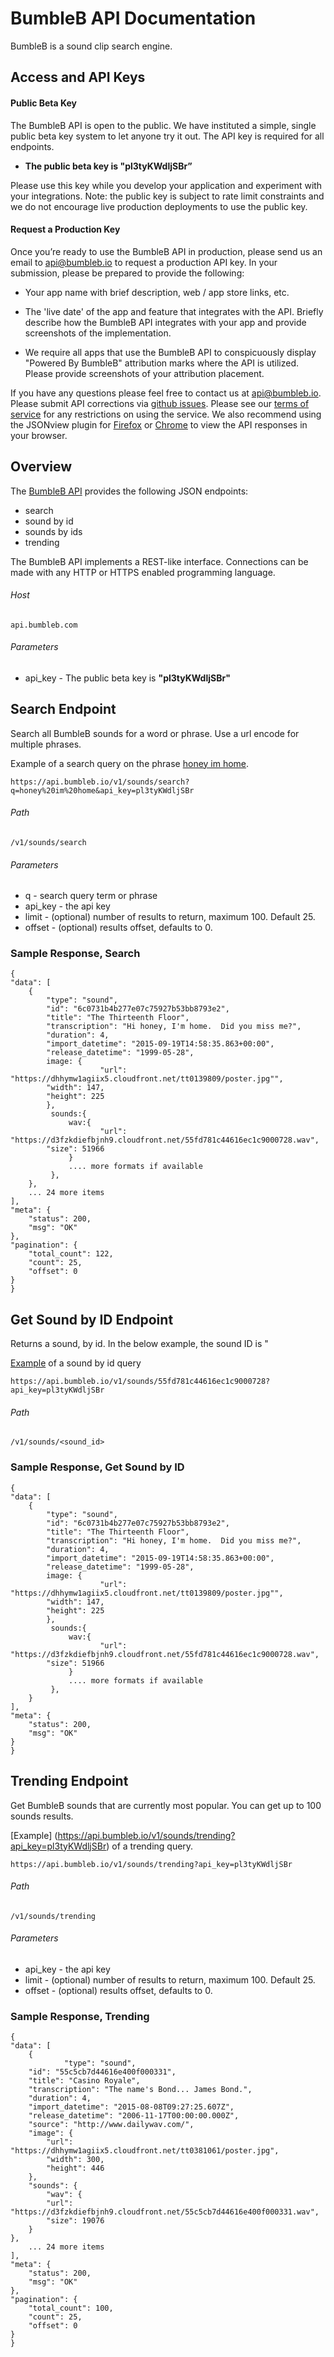 # BumbleB API Documentation

BumbleB is a sound clip search engine.

## Access and API Keys

#### Public Beta Key 
The BumbleB API is open to the public. We have instituted a simple, single public beta key system to let anyone try it out. The API key is required for all endpoints.

+ <b>The public beta key is "pl3tyKWdljSBr”</b> 
	
Please use this key while you develop your application and experiment with your integrations. Note: the public key is subject to rate limit constraints and we do not encourage live production deployments to use the public key.

#### Request a Production Key
Once you’re ready to use the BumbleB API in production, please send us an email to [api@bumbleb.io](mailto:api@bumbleb.io) to request a production API key. In your submission, please be prepared to provide the following:

+ Your app name with brief description, web / app store links, etc.

+ The 'live date' of the app and feature that integrates with the API. Briefly describe how the BumbleB API integrates with your app and provide screenshots of the implementation.

+ We require all apps that use the BumbleB API to conspicuously display "Powered By BumbleB" attribution marks where the API is utilized. Please provide screenshots of your attribution placement.

If you have any questions please feel free to contact us at [api@bumbleb.io](mailto:api@bumbleb.io). Please submit API corrections via [github issues](https://github.com/bumbleb/BumbleB-API/issues). Please see our [terms of service](http://www.bumbleb.io/api-terms) for any restrictions on using the service. We also recommend using the JSONview plugin for [Firefox](https://addons.mozilla.org/en-us/firefox/addon/jsonview/) or [Chrome](https://chrome.google.com/webstore/detail/jsonview/chklaanhfefbnpoihckbnefhakgolnmc?hl=en) to view the API responses in your browser. 

## Overview

The [BumbleB API](http://api.bumbleb.io) provides the following JSON endpoints:

+ search
+ sound by id
+ sounds by ids 
+ trending

The BumbleB API implements a REST-like interface. Connections can be made with any HTTP or HTTPS enabled programming language.

###### Host

    api.bumbleb.com

###### Parameters

+ api_key - The public beta key is <b>"pl3tyKWdljSBr"</b>

## Search Endpoint

Search all BumbleB sounds for a word or phrase. Use a url encode for multiple phrases.

Example of a search query on the phrase [honey im home](https://api.bumbleb.io/v1/sounds/search?q=honey%20im%20home&api_key=pl3tyKWdljSBr).

	https://api.bumbleb.io/v1/sounds/search?q=honey%20im%20home&api_key=pl3tyKWdljSBr

###### Path

    /v1/sounds/search

###### Parameters

+ q - search query term or phrase
+ api_key - the api key
+ limit - (optional) number of results to return, maximum 100. Default 25.
+ offset - (optional) results offset, defaults to 0.

### Sample Response, Search

	{
    "data": [
        {
            "type": "sound",
			"id": "6c0731b4b277e07c75927b53bb8793e2",
			"title": "The Thirteenth Floor",
			"transcription": "Hi honey, I'm home.  Did you miss me?",
			"duration": 4,
			"import_datetime": "2015-09-19T14:58:35.863+00:00",
			"release_datetime": "1999-05-28",
            image: {
                    	"url": "https://dhhymw1agiix5.cloudfront.net/tt0139809/poster.jpg"",
			"width": 147,
			"height": 225
            },
             sounds:{
                 wav:{
                    	"url": "https://d3fzkdiefbjnh9.cloudfront.net/55fd781c44616ec1c9000728.wav",
			"size": 51966
                 }
                 .... more formats if available
             },
        },
        ... 24 more items
    ],
    "meta": {
        "status": 200,
        "msg": "OK"
    },
    "pagination": {
        "total_count": 122,
        "count": 25,
        "offset": 0
    }
	}

## Get Sound by ID Endpoint

Returns a sound, by id. In the below example, the sound ID is "

[Example](https://api.bumbleb.io/v1/sounds/55fd781c44616ec1c9000728?api_key=pl3tyKWdljSBr) of a sound by id query

	https://api.bumbleb.io/v1/sounds/55fd781c44616ec1c9000728?api_key=pl3tyKWdljSBr

###### Path

    /v1/sounds/<sound_id>


### Sample Response, Get Sound by ID

	{
    "data": [
        {
            "type": "sound",
			"id": "6c0731b4b277e07c75927b53bb8793e2",
			"title": "The Thirteenth Floor",
			"transcription": "Hi honey, I'm home.  Did you miss me?",
			"duration": 4,
			"import_datetime": "2015-09-19T14:58:35.863+00:00",
			"release_datetime": "1999-05-28",
            image: {
                    	"url": "https://dhhymw1agiix5.cloudfront.net/tt0139809/poster.jpg"",
			"width": 147,
			"height": 225
            },
             sounds:{
                 wav:{
                    	"url": "https://d3fzkdiefbjnh9.cloudfront.net/55fd781c44616ec1c9000728.wav",
			"size": 51966
                 }
                 .... more formats if available
             },
        }
    ],
    "meta": {
        "status": 200,
        "msg": "OK"
    }
	}

## Trending Endpoint

Get BumbleB sounds that are currently most popular. You can get up to 100 sounds results.

[Example] (https://api.bumbleb.io/v1/sounds/trending?api_key=pl3tyKWdljSBr) of a trending query.

	https://api.bumbleb.io/v1/sounds/trending?api_key=pl3tyKWdljSBr

###### Path

    /v1/sounds/trending

###### Parameters

+ api_key - the api key
+ limit - (optional) number of results to return, maximum 100. Default 25.
+ offset - (optional) results offset, defaults to 0.

### Sample Response, Trending

	{
    "data": [
        {
            	"type": "sound",
		"id": "55c5cb7d44616e400f000331",
		"title": "Casino Royale",
		"transcription": "The name's Bond... James Bond.",
		"duration": 4,
		"import_datetime": "2015-08-08T09:27:25.607Z",
		"release_datetime": "2006-11-17T00:00:00.000Z",
		"source": "http://www.dailywav.com/",
		"image": {
			"url": "https://dhhymw1agiix5.cloudfront.net/tt0381061/poster.jpg",
			"width": 300,
			"height": 446
		},
		"sounds": {
			"wav": {
			"url": "https://d3fzkdiefbjnh9.cloudfront.net/55c5cb7d44616e400f000331.wav",
			"size": 19076
		}
	},
        ... 24 more items
    ],
    "meta": {
        "status": 200,
        "msg": "OK"
    },
    "pagination": {
        "total_count": 100,
        "count": 25,
        "offset": 0
    }
	}
